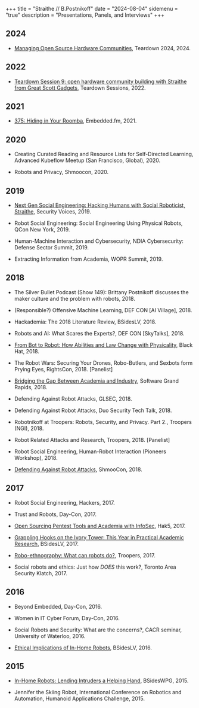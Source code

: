 +++ 
title = "Straithe // B.Postnikoff"
date = "2024-08-04"
sidemenu = "true"
description = "Presentations, Panels, and Interviews"
+++

## 2024
* [Managing Open Source Hardware Communities](https://www.youtube.com/watch?v=dMK56g4gDcs), Teardown 2024, 2024.
 
## 2022
* [Teardown Session 9: open hardware community building with Straithe from Great Scott Gadgets](https://www.youtube.com/watch?v=Z7zlyAcJJN0), Teardown Sessions, 2022.

## 2021
* [375: Hiding in Your Roomba](https://embedded.fm/episodes/375), Embedded.fm, 2021. 

## 2020
* Creating Curated Reading and Resource Lists for Self-Directed Learning, Advanced Kubeflow Meetup (San Francisco, Global), 2020. 

* Robots and Privacy, Shmoocon, 2020. 

## 2019
* [Next Gen Social Engineering: Hacking Humans with Social Roboticist, Straithe](https://www.securityvoices.org/episode/straithe), Security Voices, 2019.

* Robot Social Engineering: Social Engineering Using Physical Robots, QCon New York, 2019.

* Human-Machine Interaction and Cybersecurity, NDIA Cybersecurity: Defense Sector Summit, 2019.

* Extracting Information from Academia, WOPR Summit, 2019.

## 2018
* The Silver Bullet Podcast (Show 149): Brittany Postnikoff discusses the maker culture and the problem with robots, 2018. 

* (Responsible?) Offensive Machine Learning, DEF CON [AI Village], 2018.  

* Hackademia: The 2018 Literature Review, BSidesLV, 2018. 

* Robots and AI: What Scares the Experts?, DEF CON [SkyTalks], 2018. 

* [From Bot to Robot: How Abilities and Law Change with Physicality](https://www.blackhat.com/us-18/briefings/schedule/#from-bot-to-robot-how-abilities-and-law-change-with-physicality-11361), Black Hat, 2018. 

* The Robot Wars: Securing Your Drones, Robo-Butlers, and Sexbots form Prying Eyes, RightsCon, 2018. [Panelist]

* [Bridging the Gap Between Academia and Industry](https://www.youtube.com/watch?v=r5ycinw1J2A), Software Grand Rapids, 2018.

* Defending Against Robot Attacks, GLSEC, 2018.

* Defending Against Robot Attacks, Duo Security Tech Talk, 2018.

* Robotnikoff at Troopers: Robots, Security, and Privacy. Part 2., Troopers (NGI), 2018.

* Robot Related Attacks and Research, Troopers, 2018. [Panelist]

* Robot Social Engineering, Human-Robot Interaction (Pioneers Workshop), 2018.

* [Defending Against Robot Attacks](https://www.youtube.com/watch?v=7G5y0ZOAY0g), ShmooCon, 2018.

## 2017
* Robot Social Engineering, Hackers, 2017.

* Trust and Robots, Day-Con, 2017.

* [Open Sourcing Pentest Tools and Academia with InfoSec](https://www.youtube.com/watch?v=q0y7Q9zksII), Hak5, 2017.

* [Grappling Hooks on the Ivory Tower: This Year in Practical Academic Research](https://www.youtube.com/watch?v=UAtSZr5luBI), BSidesLV, 2017.

* [Robo-ethnography: What can robots do?](https://www.youtube.com/watch?v=JEsnrdqNTcw), Troopers, 2017.

* Social robots and ethics: Just how *DOES* this work?, Toronto Area Security Klatch, 2017.

## 2016
* Beyond Embedded, Day-Con, 2016.

* Women in IT Cyber Forum, Day-Con, 2016.

* Social Robots and Security: What are the concerns?, CACR seminar, University of Waterloo, 2016.

* [Ethical Implications of In-Home Robots](https://www.youtube.com/watch?v=XLpCi1lKsuE&t), BSidesLV, 2016.

## 2015
* [In-Home Robots: Lending Intruders a Helping Hand](https://www.youtube.com/watch?v=VLGDDUo7bV4&t), BSidesWPG, 2015.

* Jennifer the Skiing Robot, International Conference on Robotics and Automation, Humanoid Applications Challenge, 2015.  
